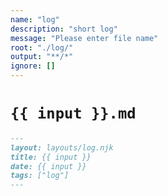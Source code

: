 ```yaml
---
name: "log"
description: "short log"
message: "Please enter file name"
root: "./log/"
output: "**/*"
ignore: []
---
```


# `{{ input }}.md`

```markdown
---
layout: layouts/log.njk
title: {{ input }}
date: {{ input }}
tags: ["log"]
---
```
